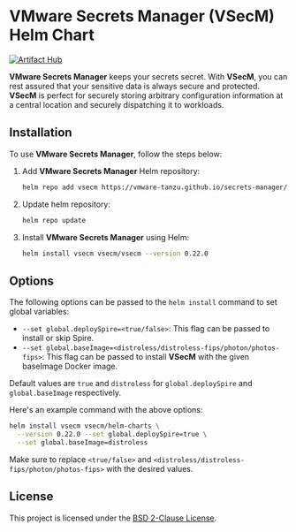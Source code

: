 # VMware Secrets Manager (VSecM) Helm Chart
[![Artifact Hub](https://img.shields.io/endpoint?url=https://artifacthub.io/badge/repository/vsecm)](https://artifacthub.io/packages/helm/vsecm/vsecm)

**VMware Secrets Manager** keeps your secrets secret. With **VSecM**, you can 
rest assured that your sensitive data is always secure and protected. **VSecM** 
is perfect for securely storing arbitrary configuration information at a central 
location and securely dispatching it to workloads.

## Installation

To use **VMware Secrets Manager**, follow the steps below:

1. Add **VMware Secrets Manager** Helm repository:

    ```bash
    helm repo add vsecm https://vmware-tanzu.github.io/secrets-manager/
    ```

2. Update helm repository:

    ```bash
    helm repo update
    ```

3. Install **VMware Secrets Manager** using Helm:

    ```bash
    helm install vsecm vsecm/vsecm --version 0.22.0
    ```

## Options

The following options can be passed to the `helm install` command to set global 
variables:

- `--set global.deploySpire=<true/false>`: This flag can be passed to install or 
  skip Spire.
- `--set global.baseImage=<distroless/distroless-fips/photon/photos-fips>`: 
  This flag can be passed to install **VSecM** with the given baseImage Docker image.

Default values are `true` and `distroless` for `global.deploySpire` and 
`global.baseImage` respectively.

Here's an example command with the above options:

```bash
helm install vsecm vsecm/helm-charts \
  --version 0.22.0 --set global.deploySpire=true \
  --set global.baseImage=distroless
```

Make sure to replace `<true/false>` and `<distroless/distroless-fips/photon/photos-fips>` 
with the desired values.

## License

This project is licensed under the [BSD 2-Clause License](https://github.com/vmware-tanzu/secrets-manager/blob/main/LICENSE).
